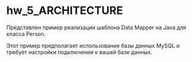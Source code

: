 # hw_5_ARCHITECTURE
Представлен пример реализации шаблона Data Mapper на Java для класса Person.

Этот пример предполагает использование базы данных MySQL и требует настройки подключения к вашей базе данных.
